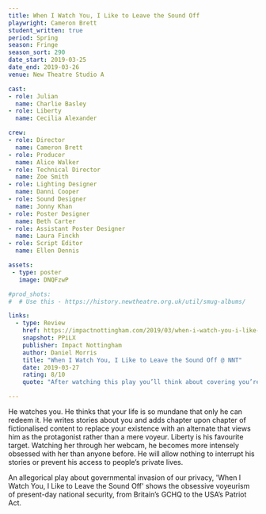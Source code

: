 ```yaml
---
title: When I Watch You, I Like to Leave the Sound Off
playwright: Cameron Brett
student_written: true
period: Spring
season: Fringe
season_sort: 290
date_start: 2019-03-25
date_end: 2019-03-26
venue: New Theatre Studio A

cast:
- role: Julian
  name: Charlie Basley
- role: Liberty
  name: Cecilia Alexander

crew:
- role: Director
  name: Cameron Brett
- role: Producer
  name: Alice Walker
- role: Technical Director
  name: Zoe Smith
- role: Lighting Designer
  name: Danni Cooper
- role: Sound Designer
  name: Jonny Khan
- role: Poster Designer
  name: Beth Carter
- role: Assistant Poster Designer
  name: Laura Finckh
- role: Script Editor
  name: Ellen Dennis

assets:
 - type: poster
   image: DNQFzwP

#prod_shots:
#  # Use this - https://history.newtheatre.org.uk/util/smug-albums/

links:
  - type: Review
    href: https://impactnottingham.com/2019/03/when-i-watch-you-i-like-to-leave-the-sound-off-nnt/
    snapshot: PPiLX
    publisher: Impact Nottingham
    author: Daniel Morris
    title: "When I Watch You, I Like to Leave the Sound Off @ NNT"
    date: 2019-03-27
    rating: 8/10
    quote: "After watching this play you’ll think about covering you’re phone cameras and laptop webcams. In the fear that you like Liberty are being observed."

---
```


He watches you. He thinks that your life is so mundane that only he can redeem it. He writes stories about you and adds chapter upon chapter of fictionalised content to replace your existence with an alternate that views him as the protagonist rather than a mere voyeur. Liberty is his favourite target. Watching her through her webcam, he becomes more intensely obsessed with her than anyone before. He will allow nothing to interrupt his stories or prevent his access to people’s private lives.

An allegorical play about governmental invasion of our privacy, 'When I Watch You, I Like to Leave the Sound Off' shows the obsessive voyeurism of present-day national security, from Britain’s GCHQ to the USA’s Patriot Act.
